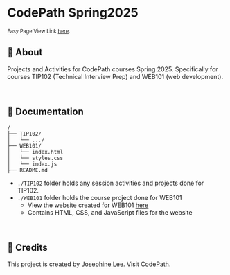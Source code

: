 # CodePath Spring2025
<sup> Easy Page View Link <a href="https://abyssaldragonz.github.io/CodePathSpring2025/WEB101/JLee_WEB101/" target="_blank">here</a>.


## 🚀 About
Projects and Activities for CodePath courses Spring 2025. Specifically for courses TIP102 (Technical Interview Prep) and WEB101 (web development). <br>

<br> 

## 📜 Documentation
```
/
├── TIP102/
│   └── .../
├── WEB101/
│   └── index.html
│   └── styles.css
│   └── index.js
├── README.md
```

* `./TIP102` folder holds any session activities and projects done for TIP102. <br>
* `./WEB101` folder holds the course project done for WEB101 <br>
    * View the website created for WEB101 [here](https://abyssaldragonz.github.io/CodePathSpring2025/WEB101/JLee_WEB101/)
    * Contains HTML, CSS, and JavaScript files for the website
<br>

## 🔔 Credits
This project is created by <a href="https://github.com/abyssaldragonz" target="_blank">Josephine Lee</a>. 
Visit <a href="https://www.codepath.org/" target="_blank">CodePath</a>.